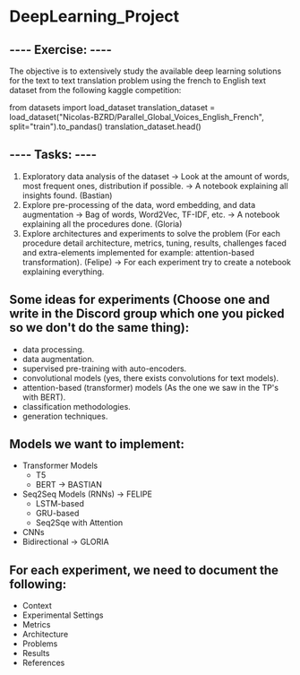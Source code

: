 # DeepLearning_Project

## ---- Exercise: ----

The objective is to extensively study the available deep learning solutions for the text to text translation problem using the french to English text dataset from the following kaggle competition:

from datasets import load_dataset
translation_dataset = load_dataset("Nicolas-BZRD/Parallel_Global_Voices_English_French", split="train").to_pandas()
translation_dataset.head()

## ---- Tasks: ----

1. Exploratory data analysis of the dataset -> Look at the amount of words, most frequent ones, distribution if possible. -> A notebook explaining all insights found. (Bastian)
2. Explore pre-processing of the data, word embedding, and data augmentation -> Bag of words, Word2Vec, TF-IDF, etc. -> A notebook explaining all the procedures done. (Gloria)
3. Explore architectures and experiments to solve the problem (For each procedure detail architecture, metrics, tuning, results, challenges faced and extra-elements implemented for example: attention-based transformation). (Felipe)
-> For each experiment try to create a notebook explaining everything.

## Some ideas for experiments (Choose one and write in the Discord group which one you picked so we don't do the same thing):
- data processing.
- data augmentation.
- supervised pre-training with auto-encoders.
- convolutional models (yes, there exists convolutions for text models).
- attention-based (transformer) models (As the one we saw in the TP's with BERT).
- classification methodologies.
- generation techniques.

## Models we want to implement:
- Transformer Models
  - T5
  - BERT -> BASTIAN
- Seq2Seq Models (RNNs) -> FELIPE
  - LSTM-based
  - GRU-based
  - Seq2Sqe with Attention
- CNNs
- Bidirectional -> GLORIA

## For each experiment, we need to document the following:
- Context
- Experimental Settings
- Metrics
- Architecture
- Problems
- Results
- References